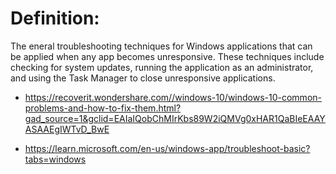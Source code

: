 # Definition: 

The eneral troubleshooting techniques for Windows applications that can be applied when any app becomes unresponsive. These techniques include checking for system updates, running the application as an administrator, and using the Task Manager to close unresponsive applications.

* https://recoverit.wondershare.com//windows-10/windows-10-common-problems-and-how-to-fix-them.html?gad_source=1&gclid=EAIaIQobChMIrKbs89W2iQMVg0xHAR1QaBIeEAAYASAAEgIWTvD_BwE

* https://learn.microsoft.com/en-us/windows-app/troubleshoot-basic?tabs=windows
